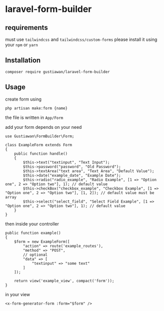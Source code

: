 # laravel-form-builder

## requirements
must use `tailwindcss` and `tailwindcss/custom-forms` please install it using your `npm` or `yarn`

## Installation

```composer require gustiawan/laravel-form-builder```

## Usage
create form using

```php artisan make:form {name}```

the file is written in `App/Form`

add your form depends on your need
```
use Gustiawan\FormBuilder\Form;

class ExampleForm extends Form
{
    public function handle() 
    {
        $this->text("textinput", "Text Input");
        $this->password("password", "Old Password");
        $this->textArea("text area", "Text Area", "Default Value");
        $this->date("example_date", "Example Date");
        $this->radio("radio_example", "Radio Example", [1 => "Option one", 2 => "Option two"], 1); // default value
        $this->checkBox("checkbox_example", "Checkbox Example", [1 => "Option one", 2 => "Option two"], [1, 2]); // default value must be array
        $this->select("select_field", "Select Field Example", [1 => "Option one", 2 => "Option two"], 1); // default value
    }
}
```

then inside your controller
```
public function example() 
{
    $form = new ExampleForm([
        "action" => route('example_routes'),
        "method" => "POST",
        // optional
        "data" => [
            "textinput" => "some text"
        ]
    ]);

    return view('example_view', compact('form'));
}
```

in your view
```
<x-form-generator-form :form="$form" />
```
